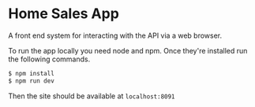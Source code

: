 Home Sales App
==============

A front end system for interacting with the API via a web browser.

To run the app locally you need node and npm. Once they're installed run the
following commands.

```bash
$ npm install
$ npm run dev
```

Then the site should be available at `localhost:8091`

